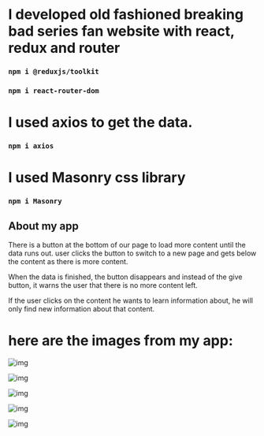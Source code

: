 
# I developed old fashioned breaking bad series fan website with react, redux and router
### `npm i @reduxjs/toolkit`
### `npm i react-router-dom`
# I used axios to get the data.
### `npm i axios`
# I used Masonry css library
### `npm i Masonry`

## About my app
There is a button at the bottom of our page to load more content until the data runs out. user clicks the button to switch to a new page and gets below the content as there is more content.

When the data is finished, the button disappears and instead of the give button, it warns the user that there is no more content left.

If the user clicks on the content he wants to learn information about, he will only find new information about that content.

# here are the images from my app:

![img](https://i.hizliresim.com/ewhx0li.png?raw=true "Title")

![img](https://i.hizliresim.com/k0szczz.png?raw=true "Title")

![img](https://i.hizliresim.com/soiot01.png?raw=true "Title")

![img](https://i.hizliresim.com/cbzban2.png?raw=true "Title")

![img](https://i.hizliresim.com/m5zdf2l.png?raw=true "Title")

